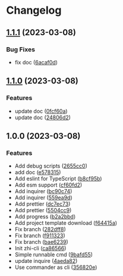 # Changelog

## [1.1.1](https://github.com/terwer/zhi-cli/compare/v1.1.0...v1.1.1) (2023-03-08)


### Bug Fixes

* fix doc ([6acaf0d](https://github.com/terwer/zhi-cli/commit/6acaf0d1b48b8dc20ee2322e779e82f39ea0ffef))

## [1.1.0](https://github.com/terwer/zhi-cli/compare/v1.0.0...v1.1.0) (2023-03-08)


### Features

* update doc ([0fcf60a](https://github.com/terwer/zhi-cli/commit/0fcf60a70434f8514418411ff74abc576aa61054))
* update doc ([24806d2](https://github.com/terwer/zhi-cli/commit/24806d2eba384a1d474d0573160490a73509f33e))

## 1.0.0 (2023-03-08)


### Features

* Add debug scripts ([2655cc0](https://github.com/terwer/zhi-cli/commit/2655cc06c189df475c21ae890a7b7ec68e400759))
* add doc ([e578315](https://github.com/terwer/zhi-cli/commit/e5783151d4a0ca8834d3571b07f8b3ca862df2bd))
* Add eslint for TypeScript ([b8cf95b](https://github.com/terwer/zhi-cli/commit/b8cf95b148580cb77bfc2adfff75c690d903d1e5))
* Add esm support ([cf60fd2](https://github.com/terwer/zhi-cli/commit/cf60fd2cd1e876a8c818873a9bf360d0d9b9ba79))
* Add inquirer ([bc90c74](https://github.com/terwer/zhi-cli/commit/bc90c74f0a169179601f6eb0d65d69285d53ad25))
* Add inquirer ([559ea9d](https://github.com/terwer/zhi-cli/commit/559ea9dc36ac4a2074dd4599f77e3b9f9769ed5a))
* Add prettier ([dc7ec73](https://github.com/terwer/zhi-cli/commit/dc7ec7392178d8c83b7ba0ffe63b2f60f8b2a784))
* Add prettier ([5504cc9](https://github.com/terwer/zhi-cli/commit/5504cc9bf4594f974aedfa2e6ee33df0db7208c5))
* Add progress ([b2a2bbd](https://github.com/terwer/zhi-cli/commit/b2a2bbd967a4dcb148aebb0f8e9320ad92d7eb87))
* Add project template download ([f64415a](https://github.com/terwer/zhi-cli/commit/f64415afe7c0bec1ea2426f143f3f30ef3d8cff1))
* Fix branch ([282dff8](https://github.com/terwer/zhi-cli/commit/282dff807f4e099ae7ee502751a3d735fcc10a08))
* Fix branch ([f911323](https://github.com/terwer/zhi-cli/commit/f911323ae0a850d1a98e9cdfe414ed80dee6af4a))
* Fix branch ([bae6239](https://github.com/terwer/zhi-cli/commit/bae62396feb70e51563decdd3fc0067271c3e686))
* Init zhi-cli ([ca86566](https://github.com/terwer/zhi-cli/commit/ca86566390da73c36a6c3d6a166a7d546d5b00f7))
* Simple runnable cmd ([9bafd55](https://github.com/terwer/zhi-cli/commit/9bafd55c06aab06818540bf2f175560796650e40))
* update inquire ([4aeda82](https://github.com/terwer/zhi-cli/commit/4aeda82d00839e51fc459c46c386df728e2f0e20))
* Use commander as cli ([356820e](https://github.com/terwer/zhi-cli/commit/356820e4ff933c427f9cc8bbf0e2b679db5631ed))
